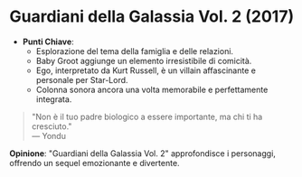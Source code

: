 # Guardiani della Galassia Vol. 2 (2017)

- **Punti Chiave**: 
  - Esplorazione del tema della famiglia e delle relazioni.
  - Baby Groot aggiunge un elemento irresistibile di comicità.
  - Ego, interpretato da Kurt Russell, è un villain affascinante e personale per Star-Lord.
  - Colonna sonora ancora una volta memorabile e perfettamente integrata.

> "Non è il tuo padre biologico a essere importante, ma chi ti ha cresciuto."  
> — Yondu

**Opinione**: "Guardiani della Galassia Vol. 2" approfondisce i personaggi, offrendo un sequel emozionante e divertente.
